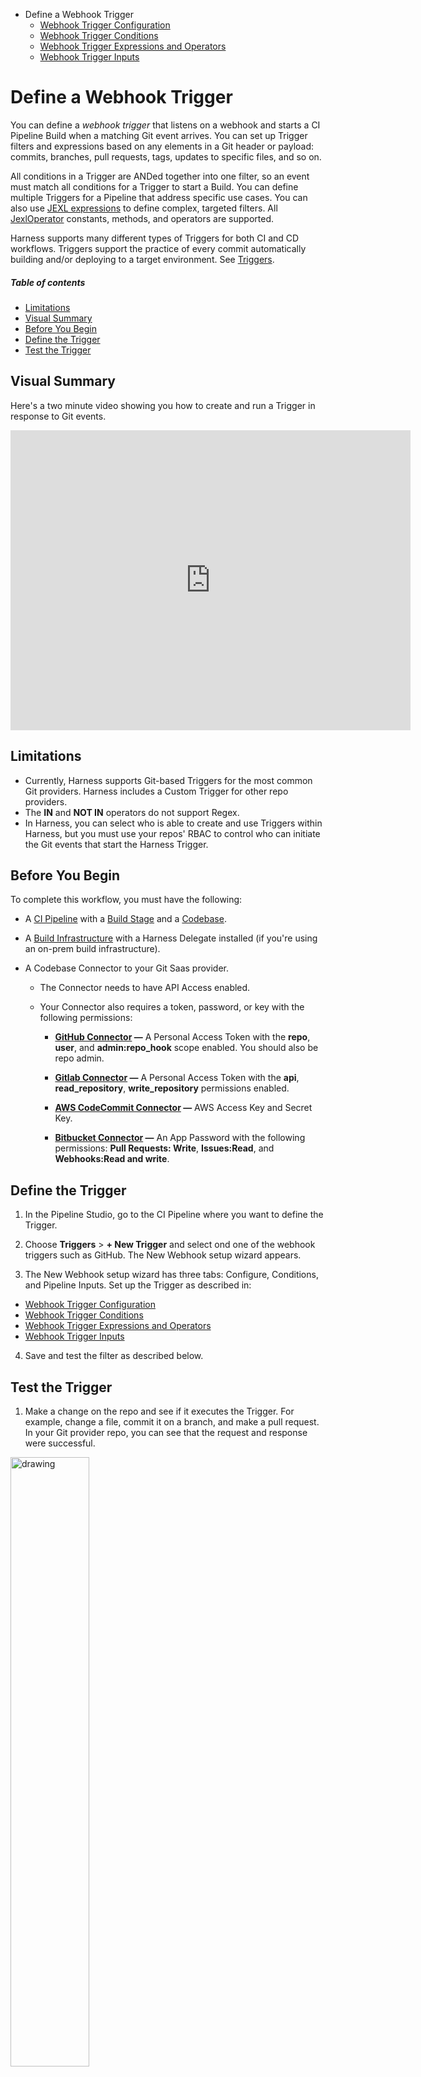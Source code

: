 - Define a Webhook Trigger
  - [Webhook Trigger Configuration](https://douglas-j-bothwell.github.io/triggers-doc-test/webhook-trigger-configuration)
  - [Webhook Trigger Conditions](https://douglas-j-bothwell.github.io/triggers-doc-test/webhook-trigger-conditions)
  - [Webhook Trigger Expressions and Operators](https://douglas-j-bothwell.github.io/triggers-doc-test/webhook-trigger-expressions)
  - [Webhook Trigger Inputs](https://douglas-j-bothwell.github.io/triggers-doc-test/webhook-trigger-inputs)


# Define a Webhook Trigger

You can define a *webhook trigger* that listens on a webhook and starts a CI Pipeline Build when a matching Git event arrives. You can set up Trigger filters and expressions based on any elements in a Git header or payload: commits, branches, pull requests, tags, updates to specific files, and so on. 

All conditions in a Trigger are ANDed together into one filter, so an event must match all conditions for a Trigger to start a Build. You can define multiple Triggers for a Pipeline that address specific use cases. You can also use [JEXL expressions](https://commons.apache.org/proper/commons-jexl/reference/syntax.html) to define complex, targeted filters. All [JexlOperator](https://commons.apache.org/proper/commons-jexl/apidocs/org/apache/commons/jexl3/JexlOperator.html) constants, methods, and operators are supported.

Harness supports many different types of Triggers for both CI and CD workflows. Triggers support the practice of every commit automatically building and/or deploying to a target environment. See [Triggers](https://ngdocs.harness.io/category/oya6qhmmaw).

##### Table of contents

- [Limitations](#limitations)
- [Visual Summary](#visual-summary)
- [Before You Begin](#before-you-begin)
- [Define the Trigger](#define-the-trigger)
- [Test the Trigger](#test-the-trigger)

## Visual Summary

Here's a two minute video showing you how to create and run a Trigger in response to Git events.

<iframe  width="640"  height="480" src="https://www.youtube.com/embed/y8s351IJLXw"  frameborder="0"    allow="autoplay; encrypted-media" allowfullscreen> </iframe>


## Limitations

*   Currently, Harness supports Git-based Triggers for the most common Git providers. Harness includes a Custom Trigger for other repo providers.
*   The **IN** and **NOT IN** operators do not support Regex.
*   In Harness, you can select who is able to create and use Triggers within Harness, but you must use your repos' RBAC to control who can initiate the Git events that start the Harness Trigger.


## Before You Begin

To complete this workflow, you must have the following:

* A [CI Pipeline](https://ngdocs.harness.io/article/x0d77ktjw8-ci-pipeline-quickstart) with a [Build Stage](https://ngdocs.harness.io/article/yn4x8vzw3q-ci-stage-settings) and a [Codebase](https://ngdocs.harness.io/article/mozd8b49td-create-and-configure-a-codebase).

* A [Build Infrastructure](https://ngdocs.harness.io/category/rg8mrhqm95-set-up-build-infrastructure) with a Harness Delegate installed (if you're using an on-prem build infrastructure).

* A Codebase Connector to your Git Saas provider.

   * The Connector needs to have API Access enabled. 
   
   * Your Connector also requires a token, password, or key with the following permissions: 

      - **[GitHub Connector](https://ngdocs.harness.io/article/v9sigwjlgo) —** A Personal Access Token with the **repo**, **user**, and **admin:repo_hook** scope enabled. You should also be repo admin.
   
      - **[Gitlab Connector](https://ngdocs.harness.io/article/5abnoghjgo) —** A Personal Access Token with the **api**, **read_repository**, **write_repository** permissions enabled. 
   
      - **[AWS CodeCommit Connector](https://ngdocs.harness.io/article/jed9he2i45) —** AWS Access Key and Secret Key. 

      - **[Bitbucket Connector](https://ngdocs.harness.io/article/iz5tucdwyu) —** An App Password with the following permissions: **Pull Requests: Write**, **Issues:Read**, and **Webhooks:Read and write**.
   

## Define the Trigger

  1) In the Pipeline Studio, go to the CI Pipeline where you want to define the Trigger.

  2) Choose **Triggers** > **+ New Trigger** and select ond one of the webhook triggers such as GitHub. The New Webhook setup wizard appears.

3) The New Webhook setup wizard has three tabs: Configure, Conditions, and Pipeline Inputs. Set up the Trigger as described in:

- [Webhook Trigger Configuration](https://douglas-j-bothwell.github.io/triggers-doc-test/webhook-trigger-configuration)
- [Webhook Trigger Conditions](https://douglas-j-bothwell.github.io/triggers-doc-test/webhook-trigger-conditions)
- [Webhook Trigger Expressions and Operators](https://douglas-j-bothwell.github.io/triggers-doc-test/webhook-trigger-expressions)
- [Webhook Trigger Inputs](https://douglas-j-bothwell.github.io/triggers-doc-test/webhook-trigger-inputs)

4) Save and test the filter as described below.

## Test the Trigger

1) Make a change on the repo and see if it executes the Trigger. For example, change a file, commit it on a branch, and make a pull request. In your Git provider repo, you can see that the request and response were successful.

  <img src="https://files.helpdocs.io/i5nl071jo5/articles/hndnde8usz/1614104307757/image.png" alt="drawing" width="50%"/>

2) View the Pipeline execution: In Harness CI, click **Builds** (1). You can now see the source branch (2), the target branch (3), and the push request comment and number (4).

  <img src="https://files.helpdocs.io/i5nl071jo5/articles/10y3mvkdvk/1656340605211/webhook-connector-build-fields.png" alt="drawing"/>

3) Click the pull request number. This link opens the Git provider repo at the pull request. If you open the Trigger in the Pipeline, you will see a status in **Last Activation Details**.

  <img src="https://files.helpdocs.io/i5nl071jo5/articles/hndnde8usz/1624922961169/clean-shot-2021-06-28-at-16-29-13.png" alt="drawing" width="50%"/>

Activation means the Trigger was able to request Pipeline execution. It does not mean that the Webhook didn't work.

## See Also 
*   [Triggers Reference](https://ngdocs.harness.io/article/rset0jry8q-triggers-reference)
*   [Harness Git Sync Overview](https://ngdocs.harness.io/article/utikdyxgfz)
*   [Trigger Pipelines Using Git Events](https://ngdocs.harness.io/article/hndnde8usz)
*   [Manage Input Sets and Triggers in Git Experience](https://ngdocs.harness.io/article/8tdwp6ntwz)